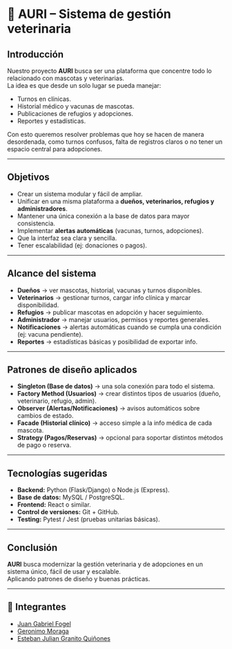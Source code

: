 # 🐾 AURI – Sistema de gestión veterinaria
## Introducción
Nuestro proyecto **AURI** busca ser una plataforma que concentre todo lo relacionado con mascotas y veterinarias.  
La idea es que desde un solo lugar se pueda manejar:

- Turnos en clínicas.  
- Historial médico y vacunas de mascotas.  
- Publicaciones de refugios y adopciones.  
- Reportes y estadísticas.  

Con esto queremos resolver problemas que hoy se hacen de manera desordenada, como turnos confusos, falta de registros claros o no tener un espacio central para adopciones.

---

## Objetivos
- Crear un sistema modular y fácil de ampliar.  
- Unificar en una misma plataforma a **dueños, veterinarios, refugios y administradores**.  
- Mantener una única conexión a la base de datos para mayor consistencia.  
- Implementar **alertas automáticas** (vacunas, turnos, adopciones).  
- Que la interfaz sea clara y sencilla.  
- Tener escalabilidad (ej: donaciones o pagos).  

---

## Alcance del sistema

- **Dueños** → ver mascotas, historial, vacunas y turnos disponibles.  
- **Veterinarios** → gestionar turnos, cargar info clínica y marcar disponibilidad.  
- **Refugios** → publicar mascotas en adopción y hacer seguimiento.  
- **Administrador** → manejar usuarios, permisos y reportes generales.  
- **Notificaciones** → alertas automáticas cuando se cumpla una condición (ej: vacuna pendiente).  
- **Reportes** → estadísticas básicas y posibilidad de exportar info.  

---

## Patrones de diseño aplicados
- **Singleton (Base de datos)** → una sola conexión para todo el sistema.  
- **Factory Method (Usuarios)** → crear distintos tipos de usuarios (dueño, veterinario, refugio, admin).  
- **Observer (Alertas/Notificaciones)** → avisos automáticos sobre cambios de estado.  
- **Facade (Historial clínico)** → acceso simple a la info médica de cada mascota.  
- **Strategy (Pagos/Reservas)** → opcional para soportar distintos métodos de pago o reserva.  

---

## Tecnologías sugeridas
- **Backend:** Python (Flask/Django) o Node.js (Express).  
- **Base de datos:** MySQL / PostgreSQL.  
- **Frontend:** React o similar.  
- **Control de versiones:** Git + GitHub.  
- **Testing:** Pytest / Jest (pruebas unitarias básicas).

---

## Conclusión
**AURI** busca modernizar la gestión veterinaria y de adopciones en un sistema único, fácil de usar y escalable.  
Aplicando patrones de diseño y buenas prácticas.  

---

## 👥 Integrantes

- [Juan Gabriel Fogel](https://github.com/JuanFogel)
- [Geronimo Moraga](https://github.com/nenol)
- [Esteban Julian Granito Quiñones](https://github.com/estebanqui11)

